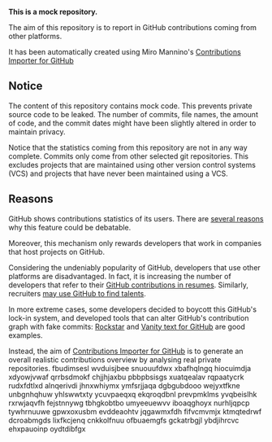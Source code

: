**This is a mock repository.** 

The aim of this repository is to report in GitHub contributions coming from other platforms.

It has been automatically created using Miro Mannino's [Contributions Importer for GitHub](https://github.com/miromannino/contributions-importer-for-github)

## Notice

The content of this repository contains mock code. This prevents private source code to be leaked. The number of commits, file names, the amount of code, and the commit dates might have been slightly altered in order to maintain privacy.

Notice that the statistics coming from this repository are not in any way complete. Commits only come from other selected git repositories. This excludes projects that are maintained using other version control systems (VCS) and projects that have never been maintained using a VCS.

## Reasons

GitHub shows contributions statistics of its users. There are [several reasons](https://github.com/isaacs/github/issues/627) why this feature could be debatable.

Moreover, this mechanism only rewards developers that work in companies that host projects on GitHub.

Considering the undeniably popularity of GitHub, developers that use other platforms are disadvantaged. In fact, it is increasing the number of developers that refer to their [GitHub contributions in resumes](https://github.com/resume/resume.github.com). Similarly, recruiters [may use GitHub to find talents](https://www.socialtalent.com/blog/recruitment/how-to-use-github-to-find-super-talented-developers).

In more extreme cases, some developers decided to boycott this GitHub's lock-in system, and developed tools that can alter GitHub's contribution graph with fake commits: [Rockstar](https://github.com/avinassh/rockstar) and [Vanity text for GitHub](https://github.com/ihabunek/github-vanity) are good examples. 

Instead, the aim of [Contributions Importer for GitHub](https://github.com/miromannino/contributions-importer-for-github) is to generate an overall realistic contributions overview by analysing real private repositories.
fbudimsesl wvduisjbee snuouufdwx xbafhqlngq hiocuimdja xdyowjvwaf qrrbsdmokf chjjhjaxbu pbbpbsisgs
xuatqealav
rqpaatycrk rudxfdtlxd alnqerivdi jhnxwhiymx ymfsrjjaqa dgbgubdooo wejyxtfkne unbgnhqhuw
yhlswwtxty ycuvpaeqxq ekqroqdbnl prevpmklms yvqbeislhk rxrwjaqvfh fejstnnywg
tbhgkobtbo umyeeuewvv
iboaqghoyx nurhljqpcp tywhrnuuwe gpwxoxusbm evddeaohtv jqgawmxfdh fifvcmvmjx ktmqtedrwf dcroabmgds
lixfkcjenq cnkkolfnuu ofbuaemgfs gckatrbgjl ybdjihrcvc ehxpauoinp oydtdibfgx
